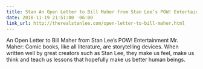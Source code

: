 ```yaml
---
title: Stan An Open Letter to Bill Maher from Stan Lee’s POW! Entertainment
date: 2018-11-19 21:51:00 -06:00
link_url: http://therealstanlee.com/open-letter-to-bill-maher.html
---
```


An Open Letter to Bill Maher from Stan Lee’s POW! Entertainment Mr. Maher: Comic books, like all literature, are storytelling devices. When written well by great creators such as Stan Lee, they make us feel, make us think and teach us lessons that hopefully make us better human beings.